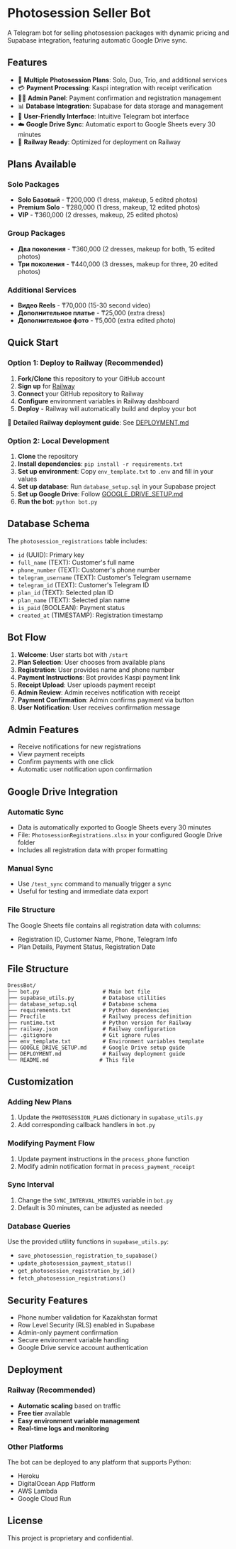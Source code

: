 # Photosession Seller Bot

A Telegram bot for selling photosession packages with dynamic pricing and Supabase integration, featuring automatic Google Drive sync.

## Features

- 📸 **Multiple Photosession Plans**: Solo, Duo, Trio, and additional services
- 💳 **Payment Processing**: Kaspi integration with receipt verification
- 👨‍💼 **Admin Panel**: Payment confirmation and registration management
- 📊 **Database Integration**: Supabase for data storage and management
- 📱 **User-Friendly Interface**: Intuitive Telegram bot interface
- ☁️ **Google Drive Sync**: Automatic export to Google Sheets every 30 minutes
- 🚀 **Railway Ready**: Optimized for deployment on Railway

## Plans Available

### Solo Packages
- **Solo Базовый** - ₸200,000 (1 dress, makeup, 5 edited photos)
- **Premium Solo** - ₸280,000 (1 dress, makeup, 12 edited photos)
- **VIP** - ₸360,000 (2 dresses, makeup, 25 edited photos)

### Group Packages
- **Два поколения** - ₸360,000 (2 dresses, makeup for both, 15 edited photos)
- **Три поколения** - ₸440,000 (3 dresses, makeup for three, 20 edited photos)

### Additional Services
- **Видео Reels** - ₸70,000 (15-30 second video)
- **Дополнительное платье** - ₸25,000 (extra dress)
- **Дополнительное фото** - ₸5,000 (extra edited photo)

## Quick Start

### Option 1: Deploy to Railway (Recommended)

1. **Fork/Clone** this repository to your GitHub account
2. **Sign up** for [Railway](https://railway.app)
3. **Connect** your GitHub repository to Railway
4. **Configure** environment variables in Railway dashboard
5. **Deploy** - Railway will automatically build and deploy your bot

📖 **Detailed Railway deployment guide**: See [DEPLOYMENT.md](DEPLOYMENT.md)

### Option 2: Local Development

1. **Clone** the repository
2. **Install dependencies**: `pip install -r requirements.txt`
3. **Set up environment**: Copy `env_template.txt` to `.env` and fill in your values
4. **Set up database**: Run `database_setup.sql` in your Supabase project
5. **Set up Google Drive**: Follow [GOOGLE_DRIVE_SETUP.md](GOOGLE_DRIVE_SETUP.md)
6. **Run the bot**: `python bot.py`



## Database Schema

The `photosession_registrations` table includes:

- `id` (UUID): Primary key
- `full_name` (TEXT): Customer's full name
- `phone_number` (TEXT): Customer's phone number
- `telegram_username` (TEXT): Customer's Telegram username
- `telegram_id` (TEXT): Customer's Telegram ID
- `plan_id` (TEXT): Selected plan ID
- `plan_name` (TEXT): Selected plan name
- `is_paid` (BOOLEAN): Payment status
- `created_at` (TIMESTAMP): Registration timestamp

## Bot Flow

1. **Welcome**: User starts bot with `/start`
2. **Plan Selection**: User chooses from available plans
3. **Registration**: User provides name and phone number
4. **Payment Instructions**: Bot provides Kaspi payment link
5. **Receipt Upload**: User uploads payment receipt
6. **Admin Review**: Admin receives notification with receipt
7. **Payment Confirmation**: Admin confirms payment via button
8. **User Notification**: User receives confirmation message

## Admin Features

- Receive notifications for new registrations
- View payment receipts
- Confirm payments with one click
- Automatic user notification upon confirmation

## Google Drive Integration

### Automatic Sync
- Data is automatically exported to Google Sheets every 30 minutes
- File: `PhotosessionRegistrations.xlsx` in your configured Google Drive folder
- Includes all registration data with proper formatting

### Manual Sync
- Use `/test_sync` command to manually trigger a sync
- Useful for testing and immediate data export

### File Structure
The Google Sheets file contains all registration data with columns:
- Registration ID, Customer Name, Phone, Telegram Info
- Plan Details, Payment Status, Registration Date

## File Structure

```
DressBot/
├── bot.py                    # Main bot file
├── supabase_utils.py         # Database utilities
├── database_setup.sql        # Database schema
├── requirements.txt          # Python dependencies
├── Procfile                  # Railway process definition
├── runtime.txt               # Python version for Railway
├── railway.json              # Railway configuration
├── .gitignore                # Git ignore rules
├── env_template.txt          # Environment variables template
├── GOOGLE_DRIVE_SETUP.md     # Google Drive setup guide
├── DEPLOYMENT.md             # Railway deployment guide
└── README.md                # This file
```

## Customization

### Adding New Plans

1. Update the `PHOTOSESSION_PLANS` dictionary in `supabase_utils.py`
2. Add corresponding callback handlers in `bot.py`

### Modifying Payment Flow

1. Update payment instructions in the `process_phone` function
2. Modify admin notification format in `process_payment_receipt`

### Sync Interval

1. Change the `SYNC_INTERVAL_MINUTES` variable in `bot.py`
2. Default is 30 minutes, can be adjusted as needed

### Database Queries

Use the provided utility functions in `supabase_utils.py`:
- `save_photosession_registration_to_supabase()`
- `update_photosession_payment_status()`
- `get_photosession_registration_by_id()`
- `fetch_photosession_registrations()`

## Security Features

- Phone number validation for Kazakhstan format
- Row Level Security (RLS) enabled in Supabase
- Admin-only payment confirmation
- Secure environment variable handling
- Google Drive service account authentication

## Deployment

### Railway (Recommended)
- **Automatic scaling** based on traffic
- **Free tier** available
- **Easy environment variable management**
- **Real-time logs and monitoring**

### Other Platforms
The bot can be deployed to any platform that supports Python:
- Heroku
- DigitalOcean App Platform
- AWS Lambda
- Google Cloud Run


## License

This project is proprietary and confidential. 
